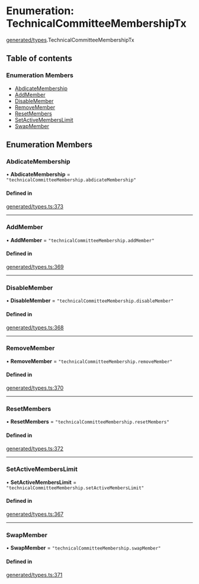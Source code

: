 # Enumeration: TechnicalCommitteeMembershipTx

[generated/types](../wiki/generated.types).TechnicalCommitteeMembershipTx

## Table of contents

### Enumeration Members

- [AbdicateMembership](../wiki/generated.types.TechnicalCommitteeMembershipTx#abdicatemembership)
- [AddMember](../wiki/generated.types.TechnicalCommitteeMembershipTx#addmember)
- [DisableMember](../wiki/generated.types.TechnicalCommitteeMembershipTx#disablemember)
- [RemoveMember](../wiki/generated.types.TechnicalCommitteeMembershipTx#removemember)
- [ResetMembers](../wiki/generated.types.TechnicalCommitteeMembershipTx#resetmembers)
- [SetActiveMembersLimit](../wiki/generated.types.TechnicalCommitteeMembershipTx#setactivememberslimit)
- [SwapMember](../wiki/generated.types.TechnicalCommitteeMembershipTx#swapmember)

## Enumeration Members

### AbdicateMembership

• **AbdicateMembership** = ``"technicalCommitteeMembership.abdicateMembership"``

#### Defined in

[generated/types.ts:373](https://github.com/PolymeshAssociation/polymesh-sdk/blob/46129005/src/generated/types.ts#L373)

___

### AddMember

• **AddMember** = ``"technicalCommitteeMembership.addMember"``

#### Defined in

[generated/types.ts:369](https://github.com/PolymeshAssociation/polymesh-sdk/blob/46129005/src/generated/types.ts#L369)

___

### DisableMember

• **DisableMember** = ``"technicalCommitteeMembership.disableMember"``

#### Defined in

[generated/types.ts:368](https://github.com/PolymeshAssociation/polymesh-sdk/blob/46129005/src/generated/types.ts#L368)

___

### RemoveMember

• **RemoveMember** = ``"technicalCommitteeMembership.removeMember"``

#### Defined in

[generated/types.ts:370](https://github.com/PolymeshAssociation/polymesh-sdk/blob/46129005/src/generated/types.ts#L370)

___

### ResetMembers

• **ResetMembers** = ``"technicalCommitteeMembership.resetMembers"``

#### Defined in

[generated/types.ts:372](https://github.com/PolymeshAssociation/polymesh-sdk/blob/46129005/src/generated/types.ts#L372)

___

### SetActiveMembersLimit

• **SetActiveMembersLimit** = ``"technicalCommitteeMembership.setActiveMembersLimit"``

#### Defined in

[generated/types.ts:367](https://github.com/PolymeshAssociation/polymesh-sdk/blob/46129005/src/generated/types.ts#L367)

___

### SwapMember

• **SwapMember** = ``"technicalCommitteeMembership.swapMember"``

#### Defined in

[generated/types.ts:371](https://github.com/PolymeshAssociation/polymesh-sdk/blob/46129005/src/generated/types.ts#L371)
